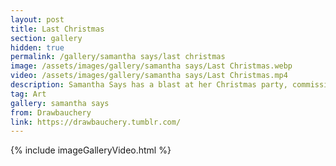 ```yaml
---
layout: post
title: Last Christmas
section: gallery
hidden: true
permalink: /gallery/samantha says/last christmas
image: /assets/images/gallery/samantha says/Last Christmas.webp
video: /assets/images/gallery/samantha says/Last Christmas.mp4
description: Samantha Says has a blast at her Christmas party, commissioned from Drawbauchery.
tag: Art
gallery: samantha says
from: Drawbauchery
link: https://drawbauchery.tumblr.com/
---
```

{% include imageGalleryVideo.html %}
